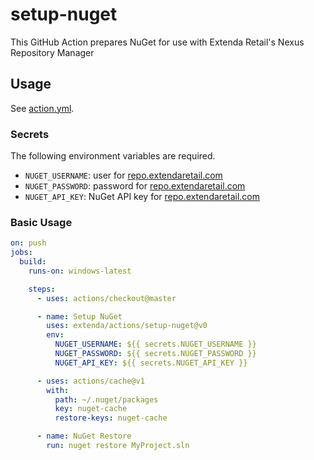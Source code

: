 # setup-nuget

This GitHub Action prepares NuGet for use with Extenda Retail's Nexus Repository Manager

## Usage

See [action.yml](action.yml).

### Secrets

The following environment variables are required.

  * `NUGET_USERNAME`: user for [repo.extendaretail.com](https://repo.extendaretail.com)
  * `NUGET_PASSWORD`: password for [repo.extendaretail.com](https://repo.extendaretail.com)
  * `NUGET_API_KEY`: NuGet API key for [repo.extendaretail.com](https://repo.extendaretail.com)

### Basic Usage

```yaml
on: push
jobs:
  build:
    runs-on: windows-latest

    steps:
      - uses: actions/checkout@master

      - name: Setup NuGet
        uses: extenda/actions/setup-nuget@v0
        env:
          NUGET_USERNAME: ${{ secrets.NUGET_USERNAME }}
          NUGET_PASSWORD: ${{ secrets.NUGET_PASSWORD }}
          NUGET_API_KEY: ${{ secrets.NUGET_API_KEY }}

      - uses: actions/cache@v1
        with:
          path: ~/.nuget/packages
          key: nuget-cache
          restore-keys: nuget-cache

      - name: NuGet Restore
        run: nuget restore MyProject.sln
```
